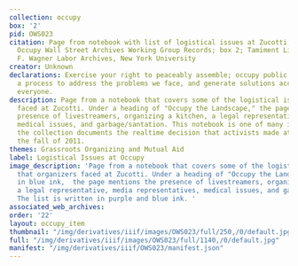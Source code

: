 ```yaml
---
collection: occupy
box: '2'
pid: OWS023
citation: Page from notebook with list of logistical issues at Zucotti, 2011; TAM.630
  Occupy Wall Street Archives Working Group Records; box 2; Tamiment Library/Robert
  F. Wagner Labor Archives, New York University
creator: Unknown
declarations: Exercise your right to peaceably assemble; occupy public space; create
  a process to address the problems we face, and generate solutions accessible to
  everyone.
description: Page from a notebook that covers some of the logistical issues that organizers
  faced at Zucotti. Under a heading of "Occupy the Landscape," the page mentions the
  presence of livestreamers, organizing a kitchen, a legal representative, media representatives,
  medical issues, and garbage/santation. This notebook is one of many instances where
  the collection documents the realtime decision that activists made at Zucotti during
  the fall of 2011.
themes: Grassroots Organizing and Mutual Aid
label: Logistical Issues at Occupy
image_description: 'Page from a notebook that covers some of the logistical issues
  that organizers faced at Zucotti. Under a heading of "Occupy the Landscape" written
  in blue ink,  the page mentions the presence of livestreamers, organizing a kitchen,
  a legal representative, media representatives, medical issues, and garbage/santation.
  The list is written in purple and blue ink. '
associated_web_archives:
order: '22'
layout: occupy_item
thumbnail: "/img/derivatives/iiif/images/OWS023/full/250,/0/default.jpg"
full: "/img/derivatives/iiif/images/OWS023/full/1140,/0/default.jpg"
manifest: "/img/derivatives/iiif/OWS023/manifest.json"
---
```

